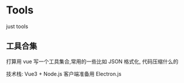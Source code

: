 # Tools

just tools

## 工具合集

打算用 vue 写一个工具集合,常用的一些比如 JSON 格式化, 代码压缩什么的

技术栈: Vue3 + Node.js
客户端准备用 Electron.js



